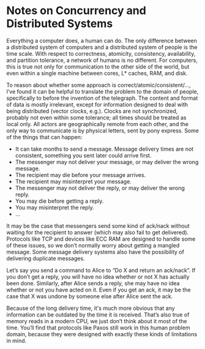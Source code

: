# Notes on Concurrency and Distributed Systems

Everything a computer does, a human can do. The only difference
between a distributed system of computers and a distributed system of
people is the time scale. With respect to correctness, atomicity,
consistency, availability, and partition tolerance, a network of
humans is no different. For computers, this is true not only for
communication to the other side of the world, but even within a single
machine between cores, L* caches, RAM, and disk.

To reason about whether some approach is correct/atomic/consistent/…,
I’ve found it can be helpful to translate the problem to the domain of
people, specifically to before the invention of the telegraph. The
content and format of data is mostly irrelevant, except for
information designed to deal with being distributed (vector clocks,
e.g.). Clocks are not synchronized, probably not even within some
tolerance; all times should be treated as local only. All actors are
geographically remote from each other, and the only way to communicate
is by physical letters, sent by pony express. Some of the things that
can happen:

* It can take months to send a message. Message delivery times are not
consistent, something you sent later could arrive first.
* The messenger may not deliver your message, or may deliver the wrong
message.
* The recipient may die before your message arrives.
* The recipient may misinterpret your message.
* The messenger may not deliver the reply, or may deliver the wrong
reply.
* You may die before getting a reply.
* You may misinterpret the reply.
* ...

It may be the case that messengers send some kind of ack/nack without
waiting for the recipient to answer (which may also fail to get
delivered). Protocols like TCP and devices like ECC RAM are designed
to handle some of these issues, so we don’t normally worry about
getting a mangled message. Some message delivery systems also have the
possibility of delivering duplicate messages.

Let’s say you send a command to Alice to “Do X and return an
ack/nack”. If you don’t get a reply, you will have no idea whether or
not X has actually been done. Similarly, after Alice sends a reply,
she may have no idea whether or not you have acted on it. Even if you
get an ack, it may be the case that X was undone by someone else after
Alice sent the ack.

Because of the long delivery time, it's much more obvious that any
information can be outdated by the time it is received. That’s also
true of memory reads in a modern CPU, we just don’t think about it
most of the time. You’ll find that protocols like Paxos still work in
this human problem domain, because they were designed with exactly
these kinds of limitations in mind.
